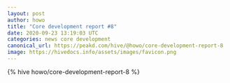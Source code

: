 ```yaml
---
layout: post
author: howo
title: "Core development report #8"
date: 2020-09-23 13:19:03 UTC
categories: news core development
canonical_url: https://peakd.com/hive/@howo/core-development-report-8
image: https://hivedocs.info/assets/images/favicon.png
---
```

{% hive howo/core-development-report-8 %}
